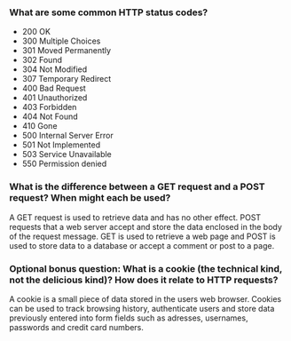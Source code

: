 ### What are some common HTTP status codes?

* 200 OK
* 300 Multiple Choices
* 301 Moved Permanently
* 302 Found
* 304 Not Modified
* 307 Temporary Redirect
* 400 Bad Request
* 401 Unauthorized
* 403 Forbidden
* 404 Not Found
* 410 Gone
* 500 Internal Server Error
* 501 Not Implemented
* 503 Service Unavailable
* 550 Permission denied

### What is the difference between a GET request and a POST request? When might each be used?

A GET request is used to retrieve data and has no other effect. POST requests that a web server accept and store the data enclosed in the body of the request message. GET is used to retrieve a web page and POST is used to store data to a database or accept a comment or post to a page.

### Optional bonus question: What is a cookie (the technical kind, not the delicious kind)? How does it relate to HTTP requests?

A cookie is a small piece of data stored in the users web browser. Cookies can be used to track browsing history, authenticate users and store data previously entered into form fields such as adresses, usernames, passwords and credit card numbers.